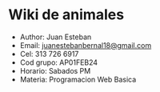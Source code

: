 # Wiki de animales

- Author: Juan Esteban 
- Email: juanestebanbernal18@gmail.com
- Cel: 313 726 6917
- Cod grupo: AP01FEB24
- Horario: Sabados PM
- Materia: Programacion Web Basica